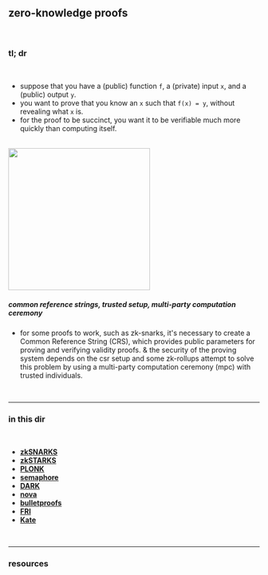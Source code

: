 ## zero-knowledge proofs

<br>

### tl; dr

<br>

* suppose that you have a (public) function `f`, a (private) input `x`, and a (public) output `y`. 
* you want to prove that you know an `x` such that  `f(x) = y`, without revealing what `x` is. 
* for the proof to be succinct, you want it to be verifiable much more quickly than computing itself.

<br>

<img width="284" src="https://user-images.githubusercontent.com/1130416/234407214-ed3974fd-85cc-471b-a08b-e2edf0efd1a2.png">

<br>

##### common reference strings, trusted setup, multi-party computation ceremony

* for some proofs to work, such as zk-snarks, it's necessary to create a Common Reference String (CRS), which provides public parameters for proving and verifying validity proofs. 
& the security of the proving system depends on the csr setup and some zk-rollups attempt to solve this problem by using a multi-party computation ceremony (mpc) with trusted individuals.


<br>

----

### in this dir

<br>

* **[zkSNARKS](zkSNARKS.md)**
* **[zkSTARKS](zkSTARKS.md)**
* **[PLONK](plonk.md)**
* **[semaphore](semaphore.md)**
* **[DARK](dark.md)**
* **[nova](nova.md)**
* **[bulletproofs](bulletproofs.md)**
* **[FRI](fri.md)**
* **[Kate](kate.md)**


<br>

---

### resources

